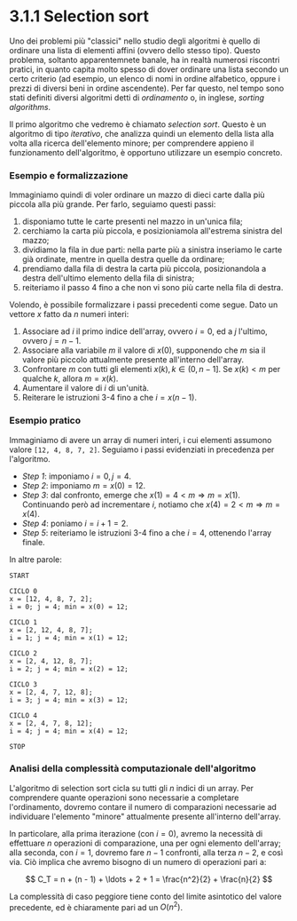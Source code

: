 # 3.1.1 Selection sort

Uno dei problemi più "classici" nello studio degli algoritmi è quello di ordinare una lista di elementi affini (ovvero dello stesso tipo). Questo problema, soltanto apparentemnete banale, ha in realtà numerosi riscontri pratici, in quanto capita molto spesso di dover ordinare una lista secondo un certo criterio (ad esempio, un elenco di nomi in ordine alfabetico, oppure i prezzi di diversi beni in ordine ascendente). Per far questo, nel tempo sono stati definiti diversi algoritmi detti di *ordinamento* o, in inglese, *sorting algorithms*.

Il primo algoritmo che vedremo è chiamato *selection sort*. Questo è un algoritmo di tipo *iterativo*, che analizza quindi un elemento della lista alla volta alla ricerca dell'elemento minore; per comprendere appieno il funzionamento dell'algoritmo, è opportuno utilizzare un esempio concreto.

### Esempio e formalizzazione

Immaginiamo quindi di voler ordinare un mazzo di dieci carte dalla più piccola alla più grande. Per farlo, seguiamo questi passi:

1. disponiamo tutte le carte presenti nel mazzo in un'unica fila;
2. cerchiamo la carta più piccola, e posizioniamola all'estrema sinistra del mazzo;
3. dividiamo la fila in due parti: nella parte più a sinistra inseriamo le carte già ordinate, mentre in quella destra quelle da ordinare;
4. prendiamo dalla fila di destra la carta più piccola, posizionandola a destra dell'ultimo elemento della fila di sinistra;
5. reiteriamo il passo 4 fino a che non vi sono più carte nella fila di destra.

Volendo, è possibile formalizzare i passi precedenti come segue. Dato un vettore $x$ fatto da $n$ numeri interi:

1. Associare ad $i$ il primo indice dell'array, ovvero $i = 0$, ed a $j$ l'ultimo, ovvero $j = n-1$.
2. Associare alla variabile $m$ il valore di $x(0)$, supponendo che $m$ sia il valore più piccolo attualmente presente all'interno dell'array.
3. Confrontare $m$ con tutti gli elementi $x(k), k \in (0, n-1]$. Se $x(k) < m$ per qualche $k$, allora $m = x(k)$.
4. Aumentare il valore di $i$ di un'unità.
5. Reiterare le istruzioni 3-4 fino a che $i = x(n-1)$.

### Esempio pratico

Immaginiamo di avere un array di numeri interi, i cui elementi assumono valore `[12, 4, 8, 7, 2]`. Seguiamo i passi evidenziati in precedenza per l'algoritmo.

* *Step 1*: imponiamo $i = 0, j = 4$.
* *Step 2*: imponiamo $m = x(0) = 12$.
* *Step 3*: dal confronto, emerge che $x(1) = 4 < m \Rightarrow m = x(1)$. Continuando però ad incrementare $i$, notiamo che $x(4) = 2 < m \Rightarrow m = x(4)$.
* *Step 4*: poniamo $i = i + 1 = 2$.
* *Step 5*: reiteriamo le istruzioni 3-4 fino a che $i = 4$, ottenendo l'array finale.

In altre parole:

```linenums="1"
START

CICLO 0
x = [12, 4, 8, 7, 2];
i = 0; j = 4; min = x(0) = 12;

CICLO 1
x = [2, 12, 4, 8, 7];
i = 1; j = 4; min = x(1) = 12;

CICLO 2
x = [2, 4, 12, 8, 7];
i = 2; j = 4; min = x(2) = 12;

CICLO 3
x = [2, 4, 7, 12, 8];
i = 3; j = 4; min = x(3) = 12;

CICLO 4
x = [2, 4, 7, 8, 12];
i = 4; j = 4; min = x(4) = 12;

STOP
```

### Analisi della complessità computazionale dell'algoritmo

L'algoritmo di selection sort cicla su tutti gli $n$ indici di un array. Per comprendere quante operazioni sono necessarie a completare l'ordinamento, dovremo contare il numero di comparazioni necessarie ad individuare l'elemento "minore" attualmente presente all'interno dell'array.

In particolare, alla prima iterazione (con $i = 0$), avremo la necessità di effettuare $n$ operazioni di comparazione, una per ogni elemento dell'array; alla seconda, con $i = 1$, dovremo fare $n - 1$ confronti, alla terza $n - 2$, e così via. Ciò implica che avremo bisogno di un numero di operazioni pari a:

$$
C_T = n + (n - 1) + \ldots + 2 + 1 = \frac{n^2}{2} + \frac{n}{2}
$$

La complessità di caso peggiore tiene conto del limite asintotico del valore precedente, ed è chiaramente pari ad un $O(n^2)$.
